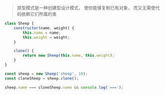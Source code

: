 > 原型模式是一种创建型设计模式， 使你能够复制已有对象， 而又无需使代码依赖它们所属的类

```javascript
class Sheep {
	constructor(name, weight) {
		this.name = name;
		this.weight = weight;
	}

	clone() {
		return new Sheep(this.name, this.weight);
	}
}

const sheep = new Sheep('sheep', 10);
const cloneSheep = sheep.clone();

sheep.name === cloneSheep.name && console.log('===');
```
